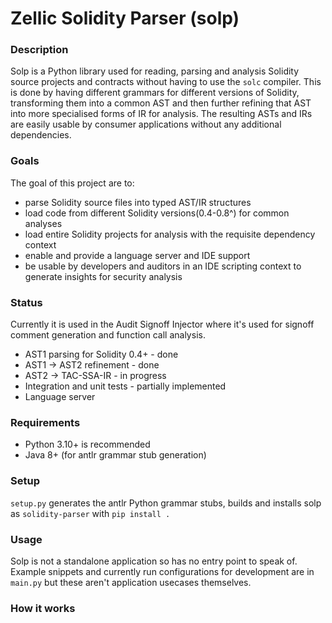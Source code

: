 # Zellic Solidity Parser (solp)

### Description

Solp is a Python library used for reading, parsing and analysis Solidity source projects and contracts without having
to use the `solc` compiler. This is done by having different grammars for different versions of Solidity, transforming
them into a common AST and then further refining that AST into more specialised forms of IR for analysis. The resulting
ASTs and IRs are easily usable by consumer applications without any additional dependencies.

### Goals

The goal of this project are to:
  - parse Solidity source files into typed AST/IR structures
  - load code from different Solidity versions(0.4-0.8^) for common analyses
  - load entire Solidity projects for analysis with the requisite dependency context
  - enable and provide a language server and IDE support
  - be usable by developers and auditors in an IDE scripting context to generate insights for security analysis


### Status

Currently it is used in the Audit Signoff Injector where it's used for signoff comment generation and function call
analysis.

  - AST1 parsing for Solidity 0.4+ - done
  - AST1 -> AST2 refinement - done
  - AST2 -> TAC-SSA-IR - in progress
  - Integration and unit tests - partially implemented
  - Language server

### Requirements

  - Python 3.10+ is recommended
  - Java 8+ (for antlr grammar stub generation)

### Setup

`setup.py` generates the antlr Python grammar stubs, builds and installs solp as `solidity-parser` with `pip install .`


### Usage

Solp is not a standalone application so has no entry point to speak of. Example snippets and currently run
configurations for development are in `main.py` but these aren't application usecases themselves.


### How it works

